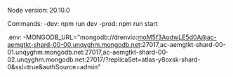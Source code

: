 
Node version: 20.10.0

Commands: 
 -dev: npm run dev
 -prod: npm run start
 
.env:
 -MONGODB_URL="mongodb://drenvio:moM5f3AodwLE5d0A@ac-aemgtkt-shard-00-00.unqyghm.mongodb.net:27017,ac-aemgtkt-shard-00-01.unqyghm.mongodb.net:27017,ac-aemgtkt-shard-00-02.unqyghm.mongodb.net:27017/?replicaSet=atlas-y8oxsk-shard-0&ssl=true&authSource=admin"
